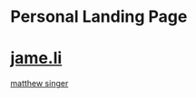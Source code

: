 # Personal Landing Page

# [jame.li](https://jame.li/)

[matthew singer](https://www.linkedin.com/in/matthewsingerr/)
